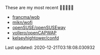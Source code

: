 These are my most recent 🌟🌟🌟🌟🌟

* [francma/wob](https://github.com/francma/wob)
* [mikn/wofi](https://github.com/mikn/wofi)
* [openSUSE/openSUSEway](https://github.com/openSUSE/openSUSEway)
* [vollero/openCAPWAP](https://github.com/vollero/openCAPWAP)
* [kelseyhightower/confd](https://github.com/kelseyhightower/confd)

Last updated: 2020-12-21T03:18:08.030932
